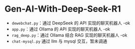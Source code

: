 # Gen-AI-With-Deep-Seek-R1

- `dewebchat.py`：通过 DeepSeek 的 API 实现的聊天机器人 -ok
- `app.py`：通过 Ollama 的 API 实现的聊天机器人 -ok
- `rag_deep.py`：通过 Ollama 结合 RAG 实现的聊天机器人 -ok
- `chat-mysql.py` 通过 llm 与 mysql 交互，暂未调通
